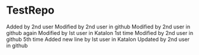 # TestRepo
Added by 2nd user
Modified by 2nd user in github
Modified by 2nd user in github again
Modified by Ist user in Katalon 1st time
Modified by 2nd user in github 5th time
Added new line by Ist user in Katalon
Updated by 2nd user in github
